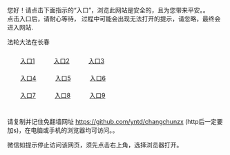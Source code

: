 您好！请点击下面指示的“入口”，浏览此网站是安全的，且为您带来平安。。 <br/>
点击入口后，请耐心等待， 过程中可能会出现无法打开的提示，请忽略，最终会进入网站. </br>

法轮大法在长春<br/>
<div style="padding:10px"><a style="margin:20px" target="_blank" href="https://dtf0l0pkfpn69.cloudfront.net/2Qpsp?ompfxzl" id="ccLink1" rel="nofollow">入口1</a> <a target="_blank" style="margin:20px" href="https://dg1ck2ghzgpy0.cloudfront.net/2Qpsp?iksjyxyx" id="ccLink2" rel="nofollow">入口2</a> <a style="margin:20px" target="_blank" href="https://d3v5f05r23k05e.cloudfront.net/2Qpsp?rxlbvbm" id="ccLink3" rel="nofollow">入口3</a></div>

<div style="padding:10px" ><a style="margin:20px" target="_blank" href="https://dtf0l0pkfpn69.cloudfront.net/2Qpsp?ompfxzl" id="ccLink4" rel="nofollow">入口4</a> <a style="margin:20px" href="https://dg1ck2ghzgpy0.cloudfront.net/2Qpsp?iksjyxyx" target="_blank" id="ccLink5" rel="nofollow">入口5</a> <a style="margin:20px" href="https://d3v5f05r23k05e.cloudfront.net/2Qpsp?rxlbvbm" target="_blank" id="ccLink6" rel="nofollow">入口6</a></div>

<div style="padding:10px"><a style="margin:20px" target="_blank" href="https://dtf0l0pkfpn69.cloudfront.net/2Qpsp?ompfxzl" id="ccLink7" rel="nofollow">入口7</a> <a style="margin:20px" href="https://dg1ck2ghzgpy0.cloudfront.net/2Qpsp?iksjyxyx" target="_blank" id="ccLink8" rel="nofollow">入口8</a> <a style="margin:20px" target="_blank" href="https://d3v5f05r23k05e.cloudfront.net/2Qpsp?rxlbvbm" id="ccLink9" rel="nofollow">入口9</a></div>

<br/>



请复制并记住免翻墙网址 https://github.com/yntd/changchunzx (http后一定要加s)，在电脑或手机的浏览器均可访问。。<br/>

微信如提示停止访问该网页，须先点击右上角，选择浏览器打开。
